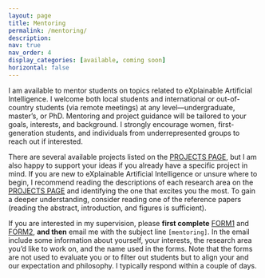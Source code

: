 ```yaml
---
layout: page
title: Mentoring
permalink: /mentoring/
description:
nav: true
nav_order: 4
display_categories: [available, coming soon]
horizontal: false
---
```



I am available to mentor students on topics related to eXplainable Artificial Intelligence. I welcome both local students and international or out-of-country students (via remote meetings) at any level—undergraduate, master’s, or PhD. Mentoring and project guidance will be tailored to your goals, interests, and background. I strongly encourage women, first-generation students, and individuals from underrepresented groups to reach out if interested.

There are several available projects listed on the <a href="/projects/">PROJECTS PAGE</a>, but I am also happy to support your ideas if you already have a specific project in mind. If you are new to eXplainable Artificial Intelligence or unsure where to begin, I recommend reading the descriptions of each research area on the <a href="/projects/">PROJECTS PAGE</a> and identifying the one that excites you the most. To gain a deeper understanding, consider reading one of the reference papers (reading the abstract, introduction, and figures is sufficient).

If you are interested in my supervision, please **first complete** <a href="https://forms.gle/FNVsEGshxqyBY1i19">FORM1</a> and <a href="https://forms.gle/U2uwV2M65jVCutRaA">FORM2</a>, **and then** email me with the subject line `[mentoring]`. In the email include some information about yourself, your interests, the research area you’d like to work on, and the name used in the forms. Note that the forms are not used to evaluate you or to filter out students but to align your and our expectation and philosophy. I typically respond within a couple of days.